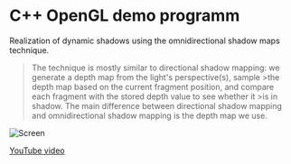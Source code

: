 
# C++ OpenGL demo programm

Realization of dynamic shadows using the omnidirectional shadow maps technique.

>The technique is mostly similar to directional shadow mapping: we generate a depth map from the light's perspective(s), sample >the depth map based on the current fragment position, and compare each fragment with the stored depth value to see whether it >is in shadow. The main difference between directional shadow mapping and omnidirectional shadow mapping is the depth map we use.
 

![Screen](https://i.ibb.co/d6KHvHM/shadow.png)

[YouTube video](https://youtu.be/eQ9U4ACRoic)